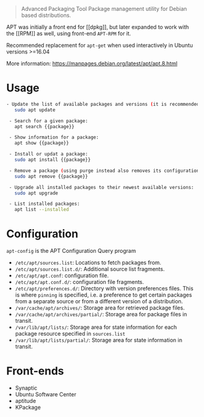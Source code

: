 >Advanced Packaging Tool
>Package management utility for Debian based distributions.

APT was initially a front end for [[dpkg]], but later expanded to work with the [[RPM]] as well, using front-end `APT-RPM` for it.

Recommended replacement for `apt-get` when used interactively in Ubuntu versions >=16.04

More information: https://manpages.debian.org/latest/apt/apt.8.html
# Usage
```bash
- Update the list of available packages and versions (it is recommended to run this before other apt commands):
   sudo apt update

 - Search for a given package:
   apt search {{package}}

 - Show information for a package:
   apt show {{package}}

 - Install or updat a package:
   sudo apt install {{package}}

 - Remove a package (using purge instead also removes its configuration files):
   sudo apt remove {{package}}

 - Upgrade all installed packages to their newest available versions:
   sudo apt upgrade

 - List installed packages:
   apt list --installed
```

# Configuration
`apt-config` is the APT Configuration Query program

- `/etc/apt/sources.list`: Locations to fetch packages from.
- `/etc/apt/sources.list.d/`: Additional source list fragments.
- `/etc/apt/apt.conf`:  configuration file.
- `/etc/apt/apt.conf.d/`:  configuration file fragments.
- `/etc/apt/preferences.d/`: Directory with version preferences files. This is where `pinning` is specified, i.e. a preference to get certain packages from a separate source or from a different version of a distribution.
- `/var/cache/apt/archives/`: Storage area for retrieved package files.
- `/var/cache/apt/archives/partial/`: Storage area for package files in transit.
- `/var/lib/apt/lists/`: Storage area for state information for each package resource specified in `sources.list`
- `/var/lib/apt/lists/partial/`: Storage area for state information in transit.

# Front-ends
- Synaptic
- Ubuntu Software Center
- aptitude
- KPackage